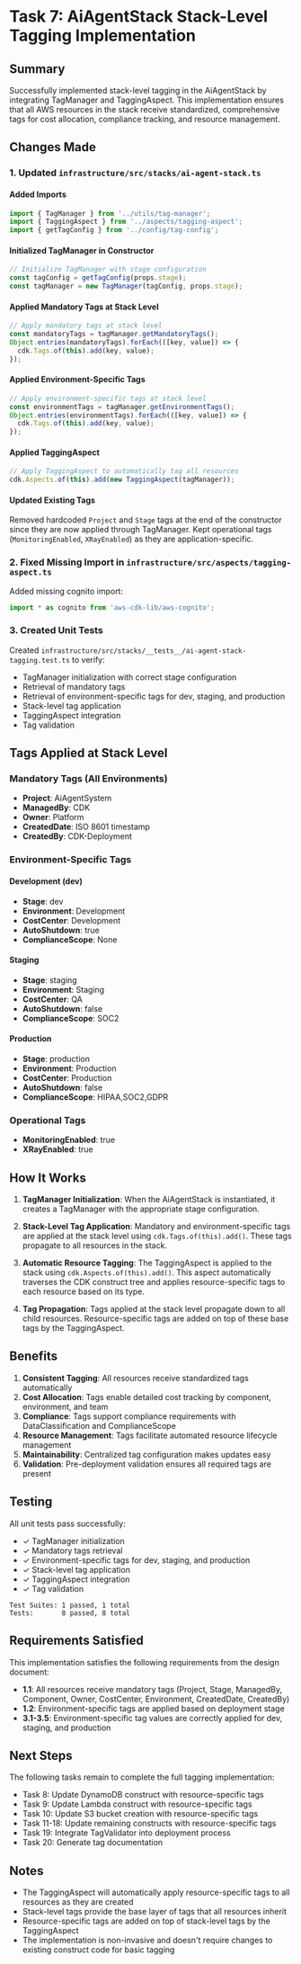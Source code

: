 # Task 7: AiAgentStack Stack-Level Tagging Implementation

## Summary

Successfully implemented stack-level tagging in the AiAgentStack by integrating TagManager and TaggingAspect. This implementation ensures that all AWS resources in the stack receive standardized, comprehensive tags for cost allocation, compliance tracking, and resource management.

## Changes Made

### 1. Updated `infrastructure/src/stacks/ai-agent-stack.ts`

#### Added Imports
```typescript
import { TagManager } from '../utils/tag-manager';
import { TaggingAspect } from '../aspects/tagging-aspect';
import { getTagConfig } from '../config/tag-config';
```

#### Initialized TagManager in Constructor
```typescript
// Initialize TagManager with stage configuration
const tagConfig = getTagConfig(props.stage);
const tagManager = new TagManager(tagConfig, props.stage);
```

#### Applied Mandatory Tags at Stack Level
```typescript
// Apply mandatory tags at stack level
const mandatoryTags = tagManager.getMandatoryTags();
Object.entries(mandatoryTags).forEach(([key, value]) => {
  cdk.Tags.of(this).add(key, value);
});
```

#### Applied Environment-Specific Tags
```typescript
// Apply environment-specific tags at stack level
const environmentTags = tagManager.getEnvironmentTags();
Object.entries(environmentTags).forEach(([key, value]) => {
  cdk.Tags.of(this).add(key, value);
});
```

#### Applied TaggingAspect
```typescript
// Apply TaggingAspect to automatically tag all resources
cdk.Aspects.of(this).add(new TaggingAspect(tagManager));
```

#### Updated Existing Tags
Removed hardcoded `Project` and `Stage` tags at the end of the constructor since they are now applied through TagManager. Kept operational tags (`MonitoringEnabled`, `XRayEnabled`) as they are application-specific.

### 2. Fixed Missing Import in `infrastructure/src/aspects/tagging-aspect.ts`

Added missing cognito import:
```typescript
import * as cognito from 'aws-cdk-lib/aws-cognito';
```

### 3. Created Unit Tests

Created `infrastructure/src/stacks/__tests__/ai-agent-stack-tagging.test.ts` to verify:
- TagManager initialization with correct stage configuration
- Retrieval of mandatory tags
- Retrieval of environment-specific tags for dev, staging, and production
- Stack-level tag application
- TaggingAspect integration
- Tag validation

## Tags Applied at Stack Level

### Mandatory Tags (All Environments)
- **Project**: AiAgentSystem
- **ManagedBy**: CDK
- **Owner**: Platform
- **CreatedDate**: ISO 8601 timestamp
- **CreatedBy**: CDK-Deployment

### Environment-Specific Tags

#### Development (dev)
- **Stage**: dev
- **Environment**: Development
- **CostCenter**: Development
- **AutoShutdown**: true
- **ComplianceScope**: None

#### Staging
- **Stage**: staging
- **Environment**: Staging
- **CostCenter**: QA
- **AutoShutdown**: false
- **ComplianceScope**: SOC2

#### Production
- **Stage**: production
- **Environment**: Production
- **CostCenter**: Production
- **AutoShutdown**: false
- **ComplianceScope**: HIPAA,SOC2,GDPR

### Operational Tags
- **MonitoringEnabled**: true
- **XRayEnabled**: true

## How It Works

1. **TagManager Initialization**: When the AiAgentStack is instantiated, it creates a TagManager with the appropriate stage configuration.

2. **Stack-Level Tag Application**: Mandatory and environment-specific tags are applied at the stack level using `cdk.Tags.of(this).add()`. These tags propagate to all resources in the stack.

3. **Automatic Resource Tagging**: The TaggingAspect is applied to the stack using `cdk.Aspects.of(this).add()`. This aspect automatically traverses the CDK construct tree and applies resource-specific tags to each resource based on its type.

4. **Tag Propagation**: Tags applied at the stack level propagate down to all child resources. Resource-specific tags are added on top of these base tags by the TaggingAspect.

## Benefits

1. **Consistent Tagging**: All resources receive standardized tags automatically
2. **Cost Allocation**: Tags enable detailed cost tracking by component, environment, and team
3. **Compliance**: Tags support compliance requirements with DataClassification and ComplianceScope
4. **Resource Management**: Tags facilitate automated resource lifecycle management
5. **Maintainability**: Centralized tag configuration makes updates easy
6. **Validation**: Pre-deployment validation ensures all required tags are present

## Testing

All unit tests pass successfully:
- ✓ TagManager initialization
- ✓ Mandatory tags retrieval
- ✓ Environment-specific tags for dev, staging, and production
- ✓ Stack-level tag application
- ✓ TaggingAspect integration
- ✓ Tag validation

```
Test Suites: 1 passed, 1 total
Tests:       8 passed, 8 total
```

## Requirements Satisfied

This implementation satisfies the following requirements from the design document:

- **1.1**: All resources receive mandatory tags (Project, Stage, ManagedBy, Component, Owner, CostCenter, Environment, CreatedDate, CreatedBy)
- **1.2**: Environment-specific tags are applied based on deployment stage
- **3.1-3.5**: Environment-specific tag values are correctly applied for dev, staging, and production

## Next Steps

The following tasks remain to complete the full tagging implementation:
- Task 8: Update DynamoDB construct with resource-specific tags
- Task 9: Update Lambda construct with resource-specific tags
- Task 10: Update S3 bucket creation with resource-specific tags
- Task 11-18: Update remaining constructs with resource-specific tags
- Task 19: Integrate TagValidator into deployment process
- Task 20: Generate tag documentation

## Notes

- The TaggingAspect will automatically apply resource-specific tags to all resources as they are created
- Stack-level tags provide the base layer of tags that all resources inherit
- Resource-specific tags are added on top of stack-level tags by the TaggingAspect
- The implementation is non-invasive and doesn't require changes to existing construct code for basic tagging
